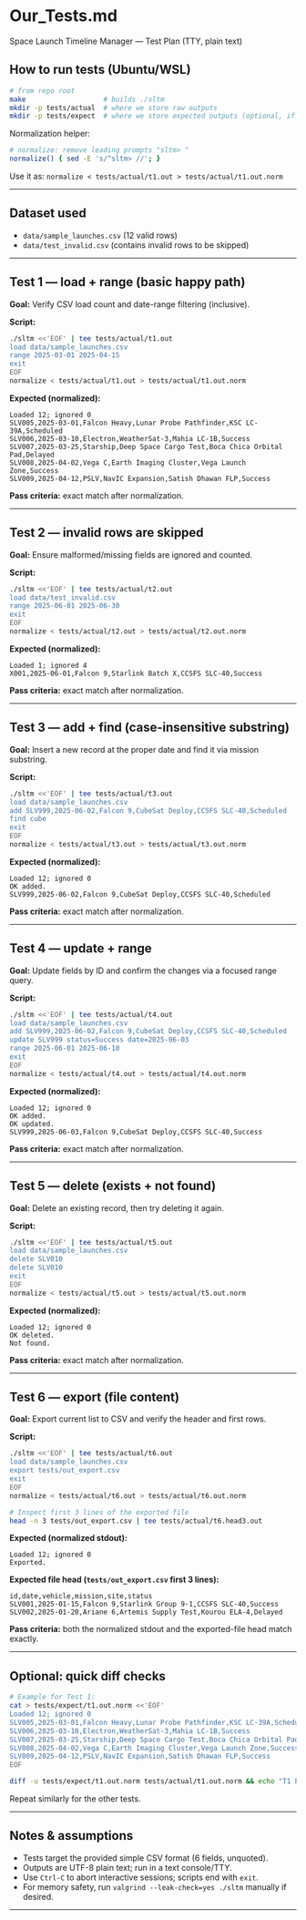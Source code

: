 # Our_Tests.md

Space Launch Timeline Manager — Test Plan (TTY, plain text)

## How to run tests (Ubuntu/WSL)

```bash
# from repo root
make                   # builds ./sltm
mkdir -p tests/actual  # where we store raw outputs
mkdir -p tests/expect  # where we store expected outputs (optional, if you want files)
```

Normalization helper:

```bash
# normalize: remove leading prompts "sltm> "
normalize() { sed -E 's/^sltm> //'; }
```

Use it as: `normalize < tests/actual/t1.out > tests/actual/t1.out.norm`

---

## Dataset used

* `data/sample_launches.csv` (12 valid rows)
* `data/test_invalid.csv` (contains invalid rows to be skipped)

---

## Test 1 — load + range (basic happy path)

**Goal:** Verify CSV load count and date-range filtering (inclusive).

**Script:**

```bash
./sltm <<'EOF' | tee tests/actual/t1.out
load data/sample_launches.csv
range 2025-03-01 2025-04-15
exit
EOF
normalize < tests/actual/t1.out > tests/actual/t1.out.norm
```

**Expected (normalized):**

```
Loaded 12; ignored 0
SLV005,2025-03-01,Falcon Heavy,Lunar Probe Pathfinder,KSC LC-39A,Scheduled
SLV006,2025-03-10,Electron,WeatherSat-3,Mahia LC-1B,Success
SLV007,2025-03-25,Starship,Deep Space Cargo Test,Boca Chica Orbital Pad,Delayed
SLV008,2025-04-02,Vega C,Earth Imaging Cluster,Vega Launch Zone,Success
SLV009,2025-04-12,PSLV,NavIC Expansion,Satish Dhawan FLP,Success
```

**Pass criteria:** exact match after normalization.

---

## Test 2 — invalid rows are skipped

**Goal:** Ensure malformed/missing fields are ignored and counted.

**Script:**

```bash
./sltm <<'EOF' | tee tests/actual/t2.out
load data/test_invalid.csv
range 2025-06-01 2025-06-30
exit
EOF
normalize < tests/actual/t2.out > tests/actual/t2.out.norm
```

**Expected (normalized):**

```
Loaded 1; ignored 4
X001,2025-06-01,Falcon 9,Starlink Batch X,CCSFS SLC-40,Success
```

**Pass criteria:** exact match after normalization.

---

## Test 3 — add + find (case-insensitive substring)

**Goal:** Insert a new record at the proper date and find it via mission substring.

**Script:**

```bash
./sltm <<'EOF' | tee tests/actual/t3.out
load data/sample_launches.csv
add SLV999,2025-06-02,Falcon 9,CubeSat Deploy,CCSFS SLC-40,Scheduled
find cube
exit
EOF
normalize < tests/actual/t3.out > tests/actual/t3.out.norm
```

**Expected (normalized):**

```
Loaded 12; ignored 0
OK added.
SLV999,2025-06-02,Falcon 9,CubeSat Deploy,CCSFS SLC-40,Scheduled
```

**Pass criteria:** exact match after normalization.

---

## Test 4 — update + range

**Goal:** Update fields by ID and confirm the changes via a focused range query.

**Script:**

```bash
./sltm <<'EOF' | tee tests/actual/t4.out
load data/sample_launches.csv
add SLV999,2025-06-02,Falcon 9,CubeSat Deploy,CCSFS SLC-40,Scheduled
update SLV999 status=Success date=2025-06-03
range 2025-06-01 2025-06-10
exit
EOF
normalize < tests/actual/t4.out > tests/actual/t4.out.norm
```

**Expected (normalized):**

```
Loaded 12; ignored 0
OK added.
OK updated.
SLV999,2025-06-03,Falcon 9,CubeSat Deploy,CCSFS SLC-40,Success
```

**Pass criteria:** exact match after normalization.

---

## Test 5 — delete (exists + not found)

**Goal:** Delete an existing record, then try deleting it again.

**Script:**

```bash
./sltm <<'EOF' | tee tests/actual/t5.out
load data/sample_launches.csv
delete SLV010
delete SLV010
exit
EOF
normalize < tests/actual/t5.out > tests/actual/t5.out.norm
```

**Expected (normalized):**

```
Loaded 12; ignored 0
OK deleted.
Not found.
```

**Pass criteria:** exact match after normalization.

---

## Test 6 — export (file content)

**Goal:** Export current list to CSV and verify the header and first rows.

**Script:**

```bash
./sltm <<'EOF' | tee tests/actual/t6.out
load data/sample_launches.csv
export tests/out_export.csv
exit
EOF
normalize < tests/actual/t6.out > tests/actual/t6.out.norm

# Inspect first 3 lines of the exported file
head -n 3 tests/out_export.csv | tee tests/actual/t6.head3.out
```

**Expected (normalized stdout):**

```
Loaded 12; ignored 0
Exported.
```

**Expected file head (`tests/out_export.csv` first 3 lines):**

```
id,date,vehicle,mission,site,status
SLV001,2025-01-15,Falcon 9,Starlink Group 9-1,CCSFS SLC-40,Success
SLV002,2025-01-20,Ariane 6,Artemis Supply Test,Kourou ELA-4,Delayed
```

**Pass criteria:** both the normalized stdout and the exported-file head match exactly.

---

## Optional: quick diff checks

```bash
# Example for Test 1:
cat > tests/expect/t1.out.norm <<'EOF'
Loaded 12; ignored 0
SLV005,2025-03-01,Falcon Heavy,Lunar Probe Pathfinder,KSC LC-39A,Scheduled
SLV006,2025-03-10,Electron,WeatherSat-3,Mahia LC-1B,Success
SLV007,2025-03-25,Starship,Deep Space Cargo Test,Boca Chica Orbital Pad,Delayed
SLV008,2025-04-02,Vega C,Earth Imaging Cluster,Vega Launch Zone,Success
SLV009,2025-04-12,PSLV,NavIC Expansion,Satish Dhawan FLP,Success
EOF

diff -u tests/expect/t1.out.norm tests/actual/t1.out.norm && echo "T1 PASS"
```

Repeat similarly for the other tests.

---

## Notes & assumptions

* Tests target the provided simple CSV format (6 fields, unquoted).
* Outputs are UTF-8 plain text; run in a text console/TTY.
* Use `Ctrl-C` to abort interactive sessions; scripts end with `exit`.
* For memory safety, run `valgrind --leak-check=yes ./sltm` manually if desired.

---
